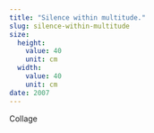 ```yaml
---
title: "Silence within multitude."
slug: silence-within-multitude
size:
  height:
    value: 40
    unit: cm
  width:
    value: 40
    unit: cm
date: 2007
---
```


Collage
